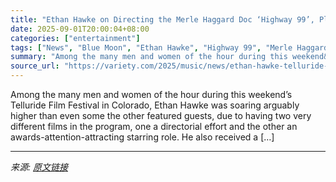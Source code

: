 ```yaml
---
title: "Ethan Hawke on Directing the Merle Haggard Doc ‘Highway 99’, Playing Lorenz Hart in the Oscar Contender ‘Blue Moon,’ and Being Telluride’s King for a Day"
date: 2025-09-01T20:00:04+08:00
categories: ["entertainment"]
tags: ["News", "Blue Moon", "Ethan Hawke", "Highway 99", "Merle Haggard", "Telluride Film Festival"]
summary: "Among the many men and women of the hour during this weekend&#8217;s Telluride Film Festival in Colorado, Ethan Hawke was soaring arguably higher than even some the other featured guests, due to havin"
source_url: "https://variety.com/2025/music/news/ethan-hawke-telluride-film-festival-blue-moon-merle-haggard-documentary-1236504133/"
---
```


Among the many men and women of the hour during this weekend&#8217;s Telluride Film Festival in Colorado, Ethan Hawke was soaring arguably higher than even some the other featured guests, due to having two very different films in the program, one a directorial effort and the other an awards-attention-attracting starring role. He also received a [&#8230;]

---

*来源: [原文链接](https://variety.com/2025/music/news/ethan-hawke-telluride-film-festival-blue-moon-merle-haggard-documentary-1236504133/)*
